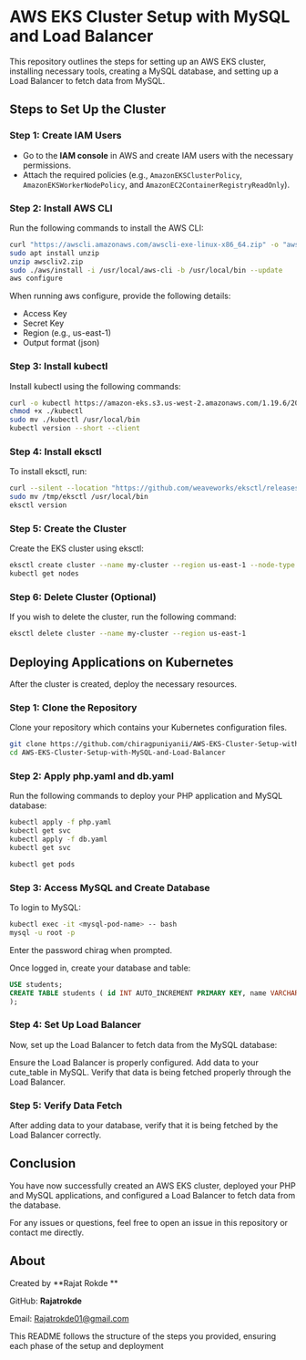 # AWS EKS Cluster Setup with MySQL and Load Balancer

This repository outlines the steps for setting up an AWS EKS cluster, installing necessary tools, creating a MySQL database, and setting up a Load Balancer to fetch data from MySQL.

## Steps to Set Up the Cluster

### Step 1: Create IAM Users

- Go to the **IAM console** in AWS and create IAM users with the necessary permissions.
- Attach the required policies (e.g., `AmazonEKSClusterPolicy`, `AmazonEKSWorkerNodePolicy`, and `AmazonEC2ContainerRegistryReadOnly`).

### Step 2: Install AWS CLI

Run the following commands to install the AWS CLI:

```bash
curl "https://awscli.amazonaws.com/awscli-exe-linux-x86_64.zip" -o "awscliv2.zip"
sudo apt install unzip
unzip awscliv2.zip
sudo ./aws/install -i /usr/local/aws-cli -b /usr/local/bin --update
aws configure
```

When running aws configure, provide the following details:

  - Access Key
  - Secret Key
  - Region (e.g., us-east-1)
  - Output format (json)

### Step 3: Install kubectl

Install kubectl using the following commands:

```bash
curl -o kubectl https://amazon-eks.s3.us-west-2.amazonaws.com/1.19.6/2021-01-05/bin/linux/amd64/kubectl
chmod +x ./kubectl
sudo mv ./kubectl /usr/local/bin
kubectl version --short --client
```

### Step 4: Install eksctl

To install eksctl, run:

```bash
curl --silent --location "https://github.com/weaveworks/eksctl/releases/latest/download/eksctl_$(uname -s)_amd64.tar.gz" | tar xz -C /tmp
sudo mv /tmp/eksctl /usr/local/bin
eksctl version
```

### Step 5: Create the Cluster

Create the EKS cluster using eksctl:

```bash
eksctl create cluster --name my-cluster --region us-east-1 --node-type t2.medium --nodes-min 2 --nodes-max 4
kubectl get nodes
```

### Step 6: Delete Cluster (Optional)

If you wish to delete the cluster, run the following command:

```bash
eksctl delete cluster --name my-cluster --region us-east-1
```


## Deploying Applications on Kubernetes

After the cluster is created, deploy the necessary resources.


### Step 1: Clone the Repository
Clone your repository which contains your Kubernetes configuration files.

```bash
git clone https://github.com/chiragpuniyanii/AWS-EKS-Cluster-Setup-with-MySQL-and-Load-Balancer.git
cd AWS-EKS-Cluster-Setup-with-MySQL-and-Load-Balancer
```

### Step 2: Apply php.yaml and db.yaml

Run the following commands to deploy your PHP application and MySQL database:

```bash
kubectl apply -f php.yaml
kubectl get svc
kubectl apply -f db.yaml
kubectl get svc
```

```bash
kubectl get pods
```

### Step 3: Access MySQL and Create Database
To login to MySQL:

```bash
kubectl exec -it <mysql-pod-name> -- bash
mysql -u root -p
```
Enter the password chirag when prompted.

Once logged in, create your database and table:

```sql
USE students;
CREATE TABLE students ( id INT AUTO_INCREMENT PRIMARY KEY, name VARCHAR(255) NOT NULL, email VARCHAR(255) NOT NULL );
);
```

### Step 4: Set Up Load Balancer
Now, set up the Load Balancer to fetch data from the MySQL database:

Ensure the Load Balancer is properly configured.
Add data to your cute_table in MySQL.
Verify that data is being fetched properly through the Load Balancer.

### Step 5: Verify Data Fetch
After adding data to your database, verify that it is being fetched by the Load Balancer correctly.

## Conclusion
You have now successfully created an AWS EKS cluster, deployed your PHP and MySQL applications, and configured a Load Balancer to fetch data from the database.

For any issues or questions, feel free to open an issue in this repository or contact me directly.

## About
Created by **Rajat Rokde **

GitHub: **Rajatrokde**

Email: Rajatrokde01@gmail.com


This README follows the structure of the steps you provided, ensuring each phase of the setup and deployment 
